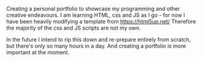 Creating a personal portfolio to showcase my programming and other creative endeavours.
I am learning HTML, css and JS as I go - for now I have been heavily modifying a template from https://html5up.net/
Therefore the majority of the css and JS scripts are not my own.

In the future I intend to rip this down and re-prepare entirely from scratch, but there's only so many hours in a day. 
And creating a portfolio is more important at the moment.